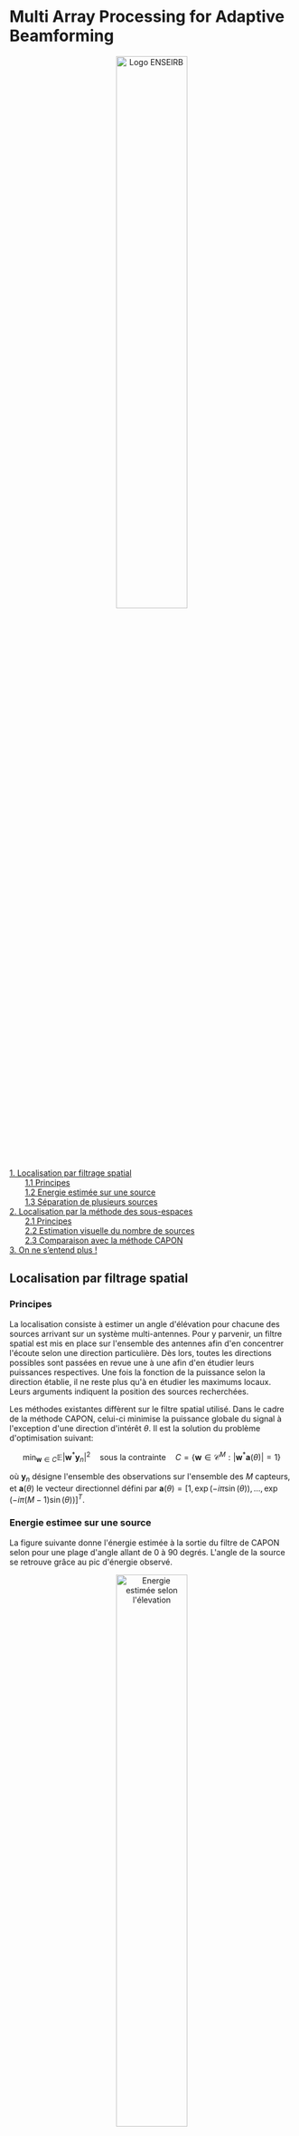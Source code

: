 # Multi Array Processing for Adaptive Beamforming

<p align="center">
     <img src="https://github.com/Adrial-Knight/Multi-Array-Processing-for-Adaptive-Beamforming/blob/main/doc/fig/Logo_ENSEIRB-MATMECA-Bordeaux_INP.svg" width=50% height=50% title="Logo ENSEIRB">
</p>

[1. Localisation par filtrage spatial](#localisation-par-filtrage-spatial)\
       [1.1 Principes](#principes)\
       [1.2 Energie estimée sur une source](#energie-estimee-sur-une-source)\
       [1.3 Séparation de plusieurs sources](#Separation-de-plusieurs-sources)\
[2. Localisation par la méthode des sous-espaces](#localisation-par-la-methode-des-sous-espaces)\
       [2.1 Principes](#principes)\
       [2.2 Estimation visuelle du nombre de sources](#estimation-visuelle-du-nombre-de-sources)\
       [2.3 Comparaison avec la méthode CAPON](#comparaison-avec-la-methode-capon)\
[3. On ne s’entend plus !](#on-ne-s’entend-plus-!)


## Localisation par filtrage spatial

### Principes
La localisation consiste à estimer un angle d'élévation pour chacune des sources arrivant sur un système multi-antennes. Pour y parvenir, un filtre spatial est mis en place sur l'ensemble des antennes afin d'en concentrer l'écoute selon une direction particulière. Dès lors, toutes les directions possibles sont passées en revue une à une afin d'en étudier leurs puissances respectives. Une fois la fonction de la puissance selon la direction établie, il ne reste plus qu'à en étudier les maximums locaux. Leurs arguments indiquent la position des sources recherchées.

Les méthodes existantes diffèrent sur le filtre spatial utilisé. Dans le cadre de la méthode CAPON, celui-ci minimise la puissance globale du signal à l'exception d'une direction d'intérêt $\theta$. Il est la solution du problème d'optimisation suivant:

$$
    \min_{\textbf{w} \in C} \mathbb{E}|\textbf{w}^* \textbf{y}_n|^2 \quad \text{sous la contrainte} \quad C = \{\textbf{w} \in \mathcal{C}^M: |\textbf{w}^*\textbf{a}(\theta)| = 1\}
$$

où $\textbf{y}_n$ désigne l'ensemble des observations sur l'ensemble des $M$ capteurs, et $\textbf{a}(\theta)$ le vecteur directionnel défini par $\textbf{a}(\theta) = [1, \exp(-i\pi\sin(\theta)), ..., \exp(-i\pi(M-1)\sin(\theta))]^T$.


### Energie estimee sur une source
La figure suivante donne l'énergie estimée à la sortie du filtre de CAPON selon pour une plage d'angle allant de 0 à 90 degrés. L'angle de la source se retrouve grâce au pic d'énergie observé.
<p align="center">
     <img src="https://github.com/Adrial-Knight/Multi-Array-Processing-for-Adaptive-Beamforming/blob/main/doc/fig/q2.svg" width=50% height=50% title="Energie estimée selon l'élevation">
</p>

Lorsque la quantité de capteurs augmente, le vecteur directionnel $\textbf{a}(\theta)$ se compose de plus d'éléments. La résolution augmente en conséquence. Sur les figures ci-dessous, le nombre de capteurs a été quadruplé; et l'incertitude autour de l'angle d'élévation de la source a significativement diminué.
<p align="middle">
     <img src="https://github.com/Adrial-Knight/Multi-Array-Processing-for-Adaptive-Beamforming/blob/main/doc/fig/q2.svg" width=45% height=45% title="Influence de la quantité de capteurs, M=5">
     <img src="https://github.com/Adrial-Knight/Multi-Array-Processing-for-Adaptive-Beamforming/blob/main/doc/fig/q3.svg" width=45% height=45% title="Influence de la quantité de capteurs, M=20">
</p>


### Separation de plusieurs sources
#### Nombre minimal de capteurs
Lorsque plusieurs sources parviennent au réseau d'antennes, il est possible de les distinguer si elles sont suffisamment éloignées les unes des autres ou lorsque la quantité de capteurs assure une résolution suffisante. Par exemple, dans le cas de deux sources distinctes de 5° et de même énergie, il est nécessaire de disposer d'au moins 12 sources. La prochaine figure présente deux maximas locaux atteints aux alentours des valeurs 40° et 45° permettant l'identification des deux sources générées.
<p align="center">
     <img src="https://github.com/Adrial-Knight/Multi-Array-Processing-for-Adaptive-Beamforming/blob/main/doc/fig/q2.svg" width=50% height=50% title="Séparation de deux sources">
</p>

#### Niveau d’énergie différent
Lorsqu'une source possède une énergie plus importante, elle vient perturber la détection des autres. Sur la figure qui suit, la source en 50° degrés est 10 fois plus énergétique que la seconde. L'analyse des résultats, sans connaissances à priori sur le nombre de sources, peut alors être erronée en catégorisant la source faible énergie comme bruit.
<p align="center">
     <img src="https://github.com/Adrial-Knight/Multi-Array-Processing-for-Adaptive-Beamforming/blob/main/doc/fig/q5.svg" width=50% height=50% title="Sensibilité à la puissance des sources">
</p>

#### Influence du bruit
En faisant varier la puissance du bruit, la sensibilité du réseau d'antenne diminue car l'énergie apportée par ce bruit crée des sources factices. La prochaine figure illustre ce phénomène avec un niveau de bruit de croissant autour de deux sources de même puissance.
<p align="center">
     <img src="https://github.com/Adrial-Knight/Multi-Array-Processing-for-Adaptive-Beamforming/blob/main/doc/fig/q6.svg" width=50% height=50% title="Perte de sensibilité">
</p>



## Localisation par la methode des sous-espaces
### Principes
Le signal reçu sur les $M$ antennes forme un espace de dimension M. Si ce nombre de dimensions est supérieur au nombre de sources ($K$) alors il existe une représentation de l'espace dans laquelle les sources du signal sont séparables. L'objectif est donc de caractériser un sous-espace signal dont chaque vecteur directeur représente une unique source. Pour cela, une hypothèse supplémentaire est ajoutée: la matrice de covariance du signal est de rang plein. Ainsi, les cas d'écho, de multi-trajet et de sources cohérentes ne sont pas considérés. Enfin, le sous-espace complémentaire de dimension $(M-K$) représente le bruit.

Les sous-espaces se caractérisent par les valeurs propres de la matrice de covariance du signal reçu. En particulier, le sous-espace bruit est engendré par les $(M-K)$ vecteurs propres associés aux valeurs propres les moins énergétiques. Dans le cadre de la méthode MUSIC, l'objectif est de projeter des vecteurs directionnels $\textbf{a}(\theta)$ sur ce sous-espace bruit. Les résultats les plus faibles en norme sont ensuite repérés. Ils traduisent la présence d'une source sur les directions associées au vecteur $\textbf{a}(\theta)$.

### Estimation visuelle du nombre de sources
Pour estimer le nombre de sources, une méthode simple consiste à tracer le spectre de la matrice de covariance estimée du signal. On repère alors un point de rupture entre les valeurs propres afin de former deux groupes. Le nombre de valeurs propres dans le groupe le plus énergétique est interprété comme le nombre de sources.

Avoir une idée de la variance du bruit aide, car les valeurs propres faibles sont de cette ordre de grandeur. Sur la figure suivante, nous sommes en mesure de tracer la délimitation en seuillant à 5 fois la variance du bruit. Le nombre de source est alors évaluée à 8.
<p align="center">
     <img src="https://github.com/Adrial-Knight/Multi-Array-Processing-for-Adaptive-Beamforming/blob/main/doc/fig/estimation_source.svg" width=50% height=50% title="Estimation du nombre de source">
</p>


### Comparaison avec la methode CAPON
#### Nombre minimal de capteurs
Avec la méthode MUSIC, il est possible de séparer deux sources avec seulement 7 capteurs contre 12 pour la méthode CAPON. Ce résultat est établi à partir de la figure qui suit où deux minimums locaux se distinguent.
<p align="center">
     <img src="https://github.com/Adrial-Knight/Multi-Array-Processing-for-Adaptive-Beamforming/blob/main/doc/fig/nombre_cap_MUSIC.svg" width=50% height=50% title="Séparation de deux sources (MUSIC)">
</p>

#### Résistance au bruit
La prochaine figure compare les méthodes MUSIC et CAPON sur leur capacité à séparer deux sources d'énergie 1 en présence d'un bruit dont la variance croît, tout en conservant constant le nombre de capteurs ($M=15$). On en conclut que MUSIC est plus robuste dans un environnement bruité.
<p align="middle">
     <img src="https://github.com/Adrial-Knight/Multi-Array-Processing-for-Adaptive-Beamforming/blob/main/doc/fig/localisation_s_0.1.svg" width=45% height=45% title="σ^2=0.1">
     <img src="https://github.com/Adrial-Knight/Multi-Array-Processing-for-Adaptive-Beamforming/blob/main/doc/fig/localisation_s_0.25.svg" width=45% height=45% title="σ^2=0.25">
</p>
<p align="middle">
     <img src="https://github.com/Adrial-Knight/Multi-Array-Processing-for-Adaptive-Beamforming/blob/main/doc/fig/localisation_s_0.5.svg" width=45% height=45% title="σ^2=0.5">
     <img src="https://github.com/Adrial-Knight/Multi-Array-Processing-for-Adaptive-Beamforming/blob/main/doc/fig/localisation_s_1.svg" width=45% height=45% title="σ^2=1">
</p>



## On ne s’entend plus !
La stratégie mise en œuvre se déroule en quatre temps:
1. estimation de la variance du bruit
2. estimation du nombre de sources
3. estimation des directions
4. projection spatiale

La variance du bruit est estimée sur les deux premières secondes de l'enregistrement car il est supposé que les conversations n'ont pas encore démarré sur cet intervalle. Grâce à cette valeur, il est possible d'évaluer le [nombre de sources](#estimation-visuelle-du-nombre-de-sources).

Puis, la méthode MUSIC est utilisée pour détecter ces 8 sources. Néanmoins, seuls 4 minimums locaux ont été trouvés. Les 4 autres doivent provenir de sources images. L'ensemble des minimums sont visibles sur la figure ci-dessous en doublant le champ d'études.
<p align="center">
     <img src="https://github.com/Adrial-Knight/Multi-Array-Processing-for-Adaptive-Beamforming/blob/main/doc/fig/MUSIC_data.svg" width=50% height=50% title="Estimation des directions des conversations">
</p>

Enfin, le signal reçu est projeté sur les 4 vecteurs directionnels $\textbf{a}(\theta)$ afin d'extraire 4 conversations. On peut alors écouter le résultat. La conversation provenant de la direction 20° semble parasitée par les autres, car l'énergie parvenue aux capteurs semble être moins importante que les autres sources.

